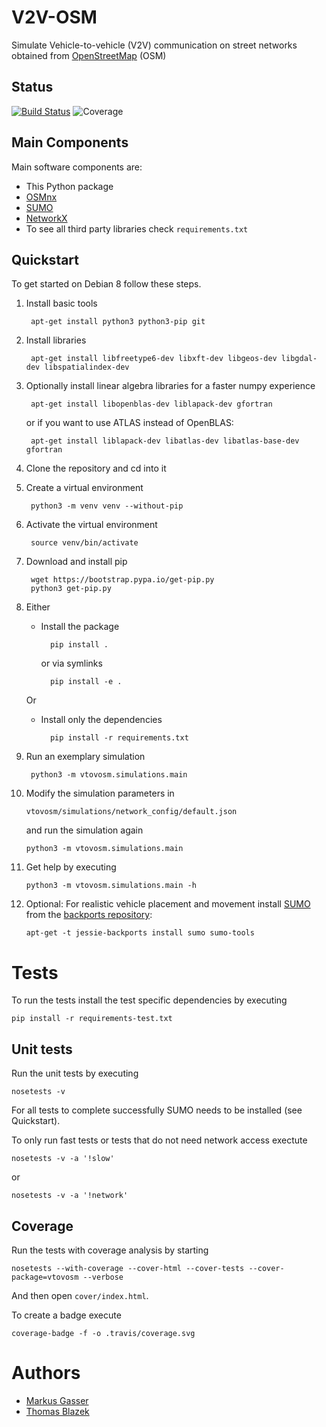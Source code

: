 # V2V-OSM
Simulate Vehicle-to-vehicle (V2V) communication on street networks obtained from [OpenStreetMap](https://www.openstreetmap.org/) (OSM)

## Status
[![Build Status](https://travis-ci.com/Dosenpfand/thesis_code.svg?token=q9NYsPfK37J7qYiKq4xe&branch=master)](https://travis-ci.com/Dosenpfand/thesis_code)
![Coverage](https://github.com/Dosenpfand/thesis_code/blob/travis/.travis/coverage.png?raw=true)

## Main Components
Main software components are:

- This Python package
- [OSMnx](https://github.com/gboeing/osmnx)
- [SUMO](http://www.sumo.dlr.de)
- [NetworkX](https://networkx.github.io/)
- To see all third party libraries check `requirements.txt`

## Quickstart
To get started on Debian 8 follow these steps.

1. Install basic tools

        apt-get install python3 python3-pip git

2. Install libraries

        apt-get install libfreetype6-dev libxft-dev libgeos-dev libgdal-dev libspatialindex-dev

3. Optionally install linear algebra libraries for a faster numpy experience

        apt-get install libopenblas-dev liblapack-dev gfortran

    or if you want to use ATLAS instead of OpenBLAS:

        apt-get install liblapack-dev libatlas-dev libatlas-base-dev gfortran

4. Clone the repository and cd into it

5. Create a virtual environment

        python3 -m venv venv --without-pip

6. Activate the virtual environment

        source venv/bin/activate

7. Download and install pip

        wget https://bootstrap.pypa.io/get-pip.py
        python3 get-pip.py

8. Either
    * Install the package

            pip install .
        
        or via symlinks
        
            pip install -e .
            
    Or
        
    * Install only the dependencies
    
            pip install -r requirements.txt

9. Run an exemplary simulation

        python3 -m vtovosm.simulations.main

10. Modify the simulation parameters in

        vtovosm/simulations/network_config/default.json

    and run the simulation again

        python3 -m vtovosm.simulations.main
        
11. Get help by executing

        python3 -m vtovosm.simulations.main -h

12. Optional: For realistic vehicle placement and movement install [SUMO](http://www.sumo.dlr.de) from the [backports repository](https://backports.debian.org/Instructions/):

        apt-get -t jessie-backports install sumo sumo-tools

# Tests
To run the tests install the test specific dependencies by executing

    pip install -r requirements-test.txt

## Unit tests


Run the unit tests by executing

    nosetests -v
    
For all tests to complete successfully SUMO needs to be installed (see Quickstart).

To only run fast tests or tests that do not need network access exectute

    nosetests -v -a '!slow'
    
or

    nosetests -v -a '!network'

## Coverage
Run the tests with coverage analysis by starting
    
    nosetests --with-coverage --cover-html --cover-tests --cover-package=vtovosm --verbose

And then open `cover/index.html`.

To create a badge execute

    coverage-badge -f -o .travis/coverage.svg
    
# Authors

- [Markus Gasser](https://github.com/Dosenpfand)
- [Thomas Blazek](https://github.com/tmblazek)
